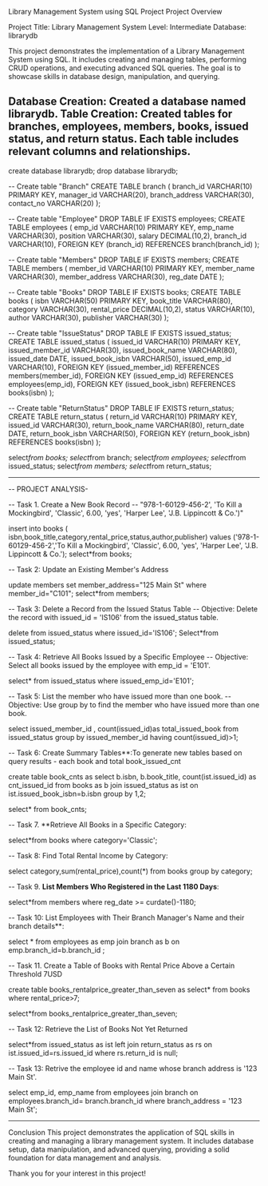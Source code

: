 Library Management System using SQL Project 
Project Overview

Project Title: Library Management System
Level: Intermediate
Database: librarydb

This project demonstrates the implementation of a Library Management System using SQL.
It includes creating and managing tables, performing CRUD operations, and executing advanced SQL queries.
The goal is to showcase skills in database design, manipulation, and querying.

Database Creation: Created a database named librarydb.
Table Creation: Created tables for branches, employees, members, books, issued status, and return status.
Each table includes relevant columns and relationships.
----------------------------------------------------------------------------------------------------------------------------------------------------------------------
create database librarydb;
drop database librarydb;

-- Create table "Branch"
 CREATE TABLE branch (
    branch_id VARCHAR(10) PRIMARY KEY,
    manager_id VARCHAR(20),
    branch_address VARCHAR(30),
    contact_no VARCHAR(20)
);
 
 -- Create table "Employee"
DROP TABLE IF EXISTS employees;
CREATE TABLE employees
(
            emp_id VARCHAR(10) PRIMARY KEY,
            emp_name VARCHAR(30),
            position VARCHAR(30),
            salary DECIMAL(10,2),
            branch_id VARCHAR(10),
            FOREIGN KEY (branch_id) REFERENCES  branch(branch_id)
);


-- Create table "Members"
DROP TABLE IF EXISTS members;
CREATE TABLE members
(
            member_id VARCHAR(10) PRIMARY KEY,
            member_name VARCHAR(30),
            member_address VARCHAR(30),
            reg_date DATE
);



-- Create table "Books"
DROP TABLE IF EXISTS books;
CREATE TABLE books
(
            isbn VARCHAR(50) PRIMARY KEY,
            book_title VARCHAR(80),
            category VARCHAR(30),
            rental_price DECIMAL(10,2),
            status VARCHAR(10),
            author VARCHAR(30),
            publisher VARCHAR(30)
);


-- Create table "IssueStatus"
DROP TABLE IF EXISTS issued_status;
CREATE TABLE issued_status
(
            issued_id VARCHAR(10) PRIMARY KEY,
            issued_member_id VARCHAR(30),
            issued_book_name VARCHAR(80),
            issued_date DATE,
            issued_book_isbn VARCHAR(50),
            issued_emp_id VARCHAR(10),
            FOREIGN KEY (issued_member_id) REFERENCES members(member_id),
            FOREIGN KEY (issued_emp_id) REFERENCES employees(emp_id),
            FOREIGN KEY (issued_book_isbn) REFERENCES books(isbn) 
);



-- Create table "ReturnStatus"
DROP TABLE IF EXISTS return_status;
CREATE TABLE return_status
(
            return_id VARCHAR(10) PRIMARY KEY,
            issued_id VARCHAR(30),
            return_book_name VARCHAR(80),
            return_date DATE,
            return_book_isbn VARCHAR(50),
            FOREIGN KEY (return_book_isbn) REFERENCES books(isbn)
);
 
select*from books;
select*from branch;
select*from employees;
select*from issued_status; 
select*from members;
select*from return_status;

-------------------------------------------------------------------------------------------------------------------------------------------------------------------

-- PROJECT ANALYSIS-

-- Task 1. Create a New Book Record
-- "978-1-60129-456-2', 'To Kill a Mockingbird', 'Classic', 6.00, 'yes', 'Harper Lee', 'J.B. Lippincott & Co.')"

insert into books (
isbn,book_title,category,rental_price,status,author,publisher)
values
('978-1-60129-456-2','To Kill a Mockingbird', 'Classic', 6.00, 'yes', 'Harper Lee', 'J.B. Lippincott & Co.');
select*from books;

-- Task 2: Update an Existing Member's Address

update members
set member_address="125 Main St"
where member_id="C101";
select*from members;

-- Task 3: Delete a Record from the Issued Status Table
-- Objective: Delete the record with issued_id = 'IS106' from the issued_status table.

delete from issued_status
where issued_id='IS106';
Select*from issued_status;

-- Task 4: Retrieve All Books Issued by a Specific Employee
-- Objective: Select all books issued by the employee with emp_id = 'E101'.

select* from issued_status
where  issued_emp_id='E101';


-- Task 5: List the member who have issued more than one book.
-- Objective: Use group by to find the member who have issued more than one book.

select issued_member_id
, count(issued_id)as total_issued_book
from issued_status
group by issued_member_id
having count(issued_id)>1;

-- Task 6: Create Summary Tables**:To generate new tables based on query results - each book and total book_issued_cnt

create table book_cnts
as
select
b.isbn,
b.book_title,
count(ist.issued_id) as cnt_issued_id
from 
books as b
join issued_status as ist
on ist.issued_book_isbn=b.isbn
group by 1,2;

select* from book_cnts;

-- Task 7. **Retrieve All Books in a Specific Category:

select*from books
where category='Classic';

-- Task 8: Find Total Rental Income by Category:

select category,sum(rental_price),count(*)
from books
group by category;

-- Task 9. **List Members Who Registered in the Last 1180 Days**:

select*from members
where reg_date >= curdate()-1180;

-- Task 10: List Employees with Their Branch Manager's Name and their branch details**:

select * 
from employees as emp
join branch as b
on emp.branch_id=b.branch_id ;

-- Task 11. Create a Table of Books with Rental Price Above a Certain Threshold 7USD

create table books_rentalprice_greater_than_seven
as
select* from books
where rental_price>7;

select*from books_rentalprice_greater_than_seven;

-- Task 12: Retrieve the List of Books Not Yet Returned

select*from
issued_status as ist
 left join return_status as rs
on ist.issued_id=rs.issued_id
where rs.return_id is null;

-- Task 13: Retrive the employee id and name whose branch address is '123 Main St'.

select emp_id, emp_name
from employees
join branch 
on employees.branch_id= branch.branch_id
where branch_address = '123 Main St';

-------------------------------------------------------------------------------------------------------------------------------------------------------------------------------
Conclusion
This project demonstrates the application of SQL skills in creating and managing a library management system.
It includes database setup, data manipulation, and advanced querying, providing a solid foundation for data management and analysis.


Thank you for your interest in this project!
